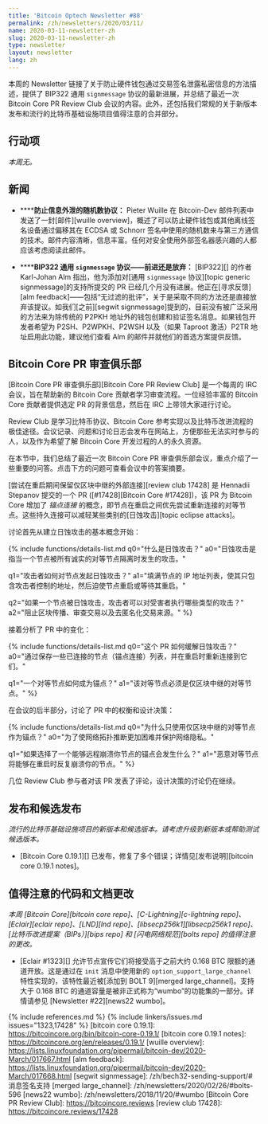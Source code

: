 ```yaml
---
title: 'Bitcoin Optech Newsletter #88'
permalink: /zh/newsletters/2020/03/11/
name: 2020-03-11-newsletter-zh
slug: 2020-03-11-newsletter-zh
type: newsletter
layout: newsletter
lang: zh
---
```

本周的 Newsletter 链接了关于防止硬件钱包通过交易签名泄露私密信息的方法描述，提供了 BIP322 通用 `signmessage` 协议的最新进展，并总结了最近一次 Bitcoin Core PR Review Club 会议的内容。此外，还包括我们常规的关于新版本发布和流行的比特币基础设施项目值得注意的合并部分。

## 行动项

*本周无。*

## 新闻

- **<!--exfiltration-resistant-nonce-protocols-->****防止信息外泄的随机数协议：** Pieter Wuille 在 Bitcoin-Dev 邮件列表中发送了一封[邮件][wuille overview]，概述了可以防止硬件钱包或其他离线签名设备通过偏移其在 ECDSA 或 Schnorr 签名中使用的随机数来与第三方通信的技术。邮件内容清晰，信息丰富。任何对安全使用外部签名器感兴趣的人都应该考虑阅读此邮件。

- **<!--bip322-generic-signmessage-progress-or-perish-->****BIP322 通用 `signmessage` 协议——前进还是放弃：** [BIP322][] 的作者 Karl-Johan Alm 指出，他为添加对[通用 `signmessage` 协议][topic generic signmessage]的支持所提交的 PR 已经几个月没有进展。他正在[寻求反馈][alm feedback]——包括“无过滤的批评”，关于是采取不同的方法还是直接放弃该提议。如我们[之前][segwit signmessage]提到的，目前没有被广泛采用的方法来为除传统的 P2PKH 地址外的钱包创建和验证签名消息。如果钱包开发者希望为 P2SH、P2WPKH、P2WSH 以及（如果 Taproot 激活）P2TR 地址启用此功能，建议他们查看 Alm 的邮件并就他们的首选方案提供反馈。

## Bitcoin Core PR 审查俱乐部

[Bitcoin Core PR 审查俱乐部][Bitcoin Core PR Review Club] 是一个每周的 IRC 会议，旨在帮助新的 Bitcoin Core 贡献者学习审查流程。一位经验丰富的 Bitcoin Core 贡献者提供选定 PR 的背景信息，然后在 IRC 上带领大家进行讨论。

Review Club 是学习比特币协议、Bitcoin Core 参考实现以及比特币改进流程的极佳途径。会议记录、问题和讨论日志会发布在网站上，方便那些无法实时参与的人，以及作为希望了解 Bitcoin Core 开发过程的人的永久资源。

在本节中，我们总结了最近一次 Bitcoin Core PR 审查俱乐部会议，重点介绍了一些重要的问答。点击下方的问题可查看会议中的答案摘要。

[尝试在重启期间保留仅区块中继的外部连接][review club 17428] 是 Hennadii Stepanov 提交的一个 PR ([#17428][Bitcoin Core #17428])，该 PR 为 Bitcoin Core 增加了 _锚点连接_ 的概念，即节点在重启之间优先尝试重新连接的对等节点。这些持久连接可以减轻某些类别的[日蚀攻击][topic eclipse attacks]。

讨论首先从建立日蚀攻击的基本概念开始：

{% include functions/details-list.md
  q0="什么是日蚀攻击？"
  a0="日蚀攻击是指当一个节点被所有诚实的对等节点隔离时发生的攻击。"

  q1="攻击者如何对节点发起日蚀攻击？"
  a1="填满节点的 IP 地址列表，使其只包含攻击者控制的地址，然后迫使节点重启或等待其重启。"

  q2="如果一个节点被日蚀攻击，攻击者可以对受害者执行哪些类型的攻击？"
  a2="阻止区块传播、审查交易以及去匿名化交易来源。"
%}

接着分析了 PR 中的变化：

{% include functions/details-list.md
  q0="这个 PR 如何缓解日蚀攻击？"
  a0="通过保存一些已连接的节点（锚点连接）列表，并在重启时重新连接到它们。"

  q1="一个对等节点如何成为锚点？"
  a1="该对等节点必须是仅区块中继的对等节点。"
%}

在会议的后半部分，讨论了 PR 中的权衡和设计决策：

{% include functions/details-list.md
  q0="为什么只使用仅区块中继的对等节点作为锚点？"
  a0="为了使网络拓扑推断更加困难并保护网络隐私。"

  q1="如果选择了一个能够远程崩溃你节点的锚点会发生什么？"
  a1="恶意对等节点将能够在重启时反复崩溃你的节点。"
%}

几位 Review Club 参与者对该 PR 发表了评论，设计决策的讨论仍在继续。

## 发布和候选发布

*流行的比特币基础设施项目的新版本和候选版本。请考虑升级到新版本或帮助测试候选版本。*

- [Bitcoin Core 0.19.1][] 已发布，修复了多个错误；详情见[发布说明][bitcoin core 0.19.1 notes]。

## 值得注意的代码和文档更改

*本周 [Bitcoin Core][bitcoin core repo]、[C-Lightning][c-lightning repo]、[Eclair][eclair repo]、[LND][lnd repo]、[libsecp256k1][libsecp256k1 repo]、[比特币改进提案（BIPs）][bips repo] 和 [闪电网络规范][bolts repo] 的值得注意的更改。*

- [Eclair #1323][] 允许节点宣传它们将接受高于之前大约 0.168 BTC 限额的通道开放。这是通过在 `init` 消息中使用新的 `option_support_large_channel` 特性实现的，该特性最近被[添加到 BOLT 9][merged large_channel]。支持大于 0.168 BTC 的通道容量是被非正式称为“wumbo”的功能集的一部分。详情请参见 [Newsletter #22][news22 wumbo]。

{% include references.md %}
{% include linkers/issues.md issues="1323,17428" %}
[bitcoin core 0.19.1]: https://bitcoincore.org/bin/bitcoin-core-0.19.1/
[bitcoin core 0.19.1 notes]: https://bitcoincore.org/en/releases/0.19.1/
[wuille overview]: https://lists.linuxfoundation.org/pipermail/bitcoin-dev/2020-March/017667.html
[alm feedback]: https://lists.linuxfoundation.org/pipermail/bitcoin-dev/2020-March/017668.html
[segwit signmessage]: /zh/bech32-sending-support/#消息签名支持
[merged large_channel]: /zh/newsletters/2020/02/26/#bolts-596
[news22 wumbo]: /zh/newsletters/2018/11/20/#wumbo
[Bitcoin Core PR Review Club]: https://bitcoincore.reviews
[review club 17428]: https://bitcoincore.reviews/17428
